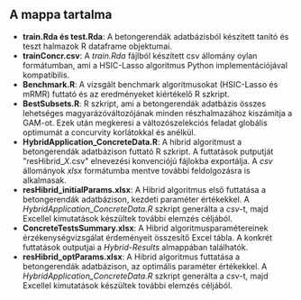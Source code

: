 ## A mappa tartalma

 * **train.Rda és test.Rda**: A betongerendák adatbázisból készített tanító és teszt halmazok R dataframe objektumai.
 * **trainConcr.csv**: A *train.Rda* fájlból készített csv állomány oylan formátumban, ami a HSIC-Lasso algoritmus Python implementációjával kompatibilis.
 * **Benchmark.R**: A vizsgált benchmark algoritmusokat (HSIC-Lasso és mRMR) futtató és az eredményeket kiértékelő R szkript.
 * **BestSubsets.R**: R szkript, ami a betongerendák adatbázis összes lehetséges magyarázóváltozójának minden részhalmazához kiszámítja a GAM-ot. Ezek után megkeresi a változószelekciós feladat  globális optimumát a concurvity korlátokkal és anélkül.
 * **HybridApplication_ConcreteData.R**: A hibrid algoritmust a betongerendák adatbázison futtató R szkript. A futtatások putputját "resHibrid_*X*.csv" elnevezési konvenciójú fájlokba exportálja. A *csv* állományok *xlsx* formátumba mentve további feldolgozásra is alkalmasak.
 * **resHibrid_initialParams.xlsx**: A Hibrid algoritmus első futtatása a betongerendák adatbázison, kezdeti paraméter értékekkel. A *HybridApplication_ConcreteData.R* szkript generálta a *csv*-t, majd Excellel kimutatások készültek további elemzés céljából.
 * **ConcreteTestsSummary.xlsx**: A Hibrid algoritmusparamétereinek érzékenységvizsgálat érdeményeit összesítő Excel tábla. A konkrét futtatások outputjai a *Hybrid-Results* almappában találhatók.
 * **resHibrid_optParams.xlsx**: A Hibrid algoritmus futtatása a betongerendák adatbázison, az optimális paraméter értékekkel. A *HybridApplication_ConcreteData.R* szkript generálta a *csv*-t, majd Excellel kimutatások készültek további elemzés céljából.

